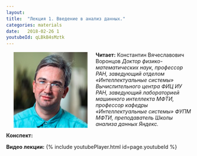 ```yaml
---
layout: 
title:  "Лекция 1. Введение в анализ данных."
categories: materials 
date:   2018-02-26 1
youtubeId: qLBkB4sMztk
---
```


<img align="left" src="/assets/img/Vorontsov.png" hspace="20"> **Читает:** Константин Вячеславович Воронцов
 *Доктор физико-математических наук, профессор РАН,
заведующий отделом «Интеллектуальные системы» Вычислительного центра ФИЦ ИУ РАН,
заведующий лабораторией машинного интеллекта МФТИ,
профессор кафедры «Интеллектуальные системы» ФУПМ МФТИ,
преподаватель Школы анализа данных Яндекс.*


**Конспект:**

**Видео лекции:**
{% include youtubePlayer.html id=page.youtubeId %}